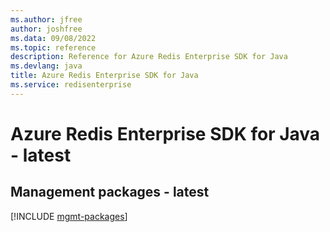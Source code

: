 ```yaml
---
ms.author: jfree
author: joshfree
ms.data: 09/08/2022
ms.topic: reference
description: Reference for Azure Redis Enterprise SDK for Java
ms.devlang: java
title: Azure Redis Enterprise SDK for Java
ms.service: redisenterprise
---
```

# Azure Redis Enterprise SDK for Java - latest

## Management packages - latest
[!INCLUDE [mgmt-packages](redis-enterprise-mgmt-index.md)]
